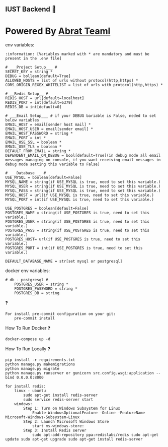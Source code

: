## IUST Backend :rocket:

# Powered By [Abrat Teaml](https://abrat.ir)

env variables:

    :information: [Variables marked with * are mandatory and must be present in the .env file]

    # ___Project Setup___ #
    SECRET_KEY = string *
    DEBUG = bollean[default=True]
    ALLOWED_HOSTS = list of urls without protocol(http,https) *
    CORS_ORIGIN_REGEX_WHITELIST = list of urls with protocol(http,https) *

    # __Redis Setup__ #
    REDIS_HOST = url[default=localhost]
    REDIS_PORT = int[default=6379]
    REDIS_DB = int[default=0]

    # ___Email Setup___ # if your DEBUG bariable is False, neded to set below variables
    EMAIL_HOST = email[sender host mail] *
    EMAIL_HOST_USER = email[sender email] *
    EMAIL_HOST_PASSWORD = string *
    EMAIL_PORT = int *
    EMAIL_USE_SSL = boolean *
    EMAIL_USE_TLS = boolean *
    DEFAULT_FROM_EMAIL = string *
    DEPENDENT_EMAIL_ON_DEBUG = bool[default=True](in debug mode all email messages managing on console, if you want receiving email messages in debug mode setting this variable to False)

    # ___Database___ #
    USE_MYSQL = boolean[default=False]
    MYSQL_NAME = string(if USE_MYSQL is true, need to set this variable.)
    MYSQL_USER = string(if USE_MYSQL is true, need to set this variable.)
    MYSQL_PASS = string(if USE_MYSQL is true, need to set this variable.)
    MYSQL_HOST = url(if USE_MYSQL is true, need to set this variable.)
    MYSQL_PORT = int(if USE_MYSQL is true, need to set this variable.)

    USE_POSTGRES = boolean[default=False]
    POSTGRES_NAME = string(if USE_POSTGRES is true, need to set this variable.)
    POSTGRES_USER = string(if USE_POSTGRES is true, need to set this variable.)
    POSTGRES_PASS = string(if USE_POSTGRES is true, need to set this variable.)
    POSTGRES_HOST= url(if USE_POSTGRES is true, need to set this variable.)
    POSTGRES_PORT = int(if USE_POSTGRES is true, need to set this variable.)

    DEFAULT_DATABASE_NAME = str[set mysql or postgresql]

docker env variables:

    # db - postgresql #
        POSTGRES_USER = string *
        POSTGRES_PASSWORD = string *
        POSTGRES_DB = string


:question:

    For install pre-commit configuration on your git:
        pre-commit install

How To Run Docker :question:

    docker-compose up -d

How To Run Locally :question:

    pip install -r requirements.txt
    python manage.py makemigrations
    python manage.py migrate
    python manage.py runserver or gunicorn src.config.wsgi:application --bind 0.0.0.0:8000

    for install redis:
        linux - ubuntu
            sudo apt-get install redis-server
            sudo service redis-server start
        windows:
            Step 1: Turn on Windows Subsystem for Linux
                Enable-WindowsOptionalFeature -Online -FeatureName Microsoft-Windows-Subsystem-Linux
            Step 2: Launch Microsoft Windows Store
                start ms-windows-store:
            Step 3: Install Redis server
                sudo apt-add-repository ppa:redislabs/redis sudo apt-get update sudo apt-get upgrade sudo apt-get install redis-server
